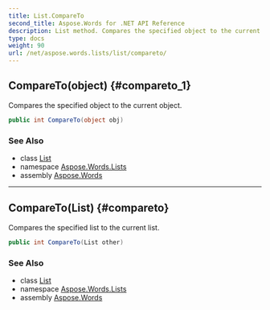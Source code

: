 ```yaml
---
title: List.CompareTo
second_title: Aspose.Words for .NET API Reference
description: List method. Compares the specified object to the current object in C#.
type: docs
weight: 90
url: /net/aspose.words.lists/list/compareto/
---
```

## CompareTo(object) {#compareto_1}

Compares the specified object to the current object.

```csharp
public int CompareTo(object obj)
```

### See Also

* class [List](../)
* namespace [Aspose.Words.Lists](../../list/)
* assembly [Aspose.Words](../../../)

---

## CompareTo(List) {#compareto}

Compares the specified list to the current list.

```csharp
public int CompareTo(List other)
```

### See Also

* class [List](../)
* namespace [Aspose.Words.Lists](../../list/)
* assembly [Aspose.Words](../../../)
